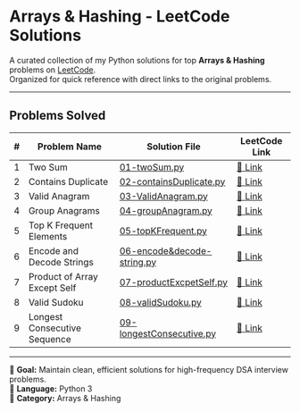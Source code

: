 # Arrays & Hashing - LeetCode Solutions

A curated collection of my Python solutions for top **Arrays & Hashing** problems on [LeetCode](https://leetcode.com/).  
Organized for quick reference with direct links to the original problems.

---

## Problems Solved

| #  | Problem Name | Solution File | LeetCode Link |
|----|--------------|--------------|---------------|
| 1  | Two Sum | [01-twoSum.py](01-twoSum.py) | [🔗 Link](https://leetcode.com/problems/two-sum/) |
| 2  | Contains Duplicate | [02-containsDuplicate.py](02-containsDuplicate.py) | [🔗 Link](https://leetcode.com/problems/contains-duplicate/) |
| 3  | Valid Anagram | [03-ValidAnagram.py](03-ValidAnagram.py) | [🔗 Link](https://leetcode.com/problems/valid-anagram/) |
| 4  | Group Anagrams | [04-groupAnagram.py](04-groupAnagram.py) | [🔗 Link](https://leetcode.com/problems/group-anagrams/) |
| 5  | Top K Frequent Elements | [05-topKFrequent.py](05-topKFrequent.py) | [🔗 Link](https://leetcode.com/problems/top-k-frequent-elements/) |
| 6  | Encode and Decode Strings | [06-encode&decode-string.py](06-encode&decode-string.py) | [🔗 Link](https://leetcode.com/problems/encode-and-decode-strings/) |
| 7  | Product of Array Except Self | [07-productExcpetSelf.py](07-productExcpetSelf.py) | [🔗 Link](https://leetcode.com/problems/product-of-array-except-self/) |
| 8  | Valid Sudoku | [08-validSudoku.py](08-validSudoku.py) | [🔗 Link](https://leetcode.com/problems/valid-sudoku/) |
| 9  | Longest Consecutive Sequence | [09-longestConsecutive.py](09-longestConsecutive.py) | [🔗 Link](https://leetcode.com/problems/longest-consecutive-sequence/) |

---

📌 **Goal:** Maintain clean, efficient solutions for high-frequency DSA interview problems.  
📌 **Language:** Python 3  
📌 **Category:** Arrays & Hashing


